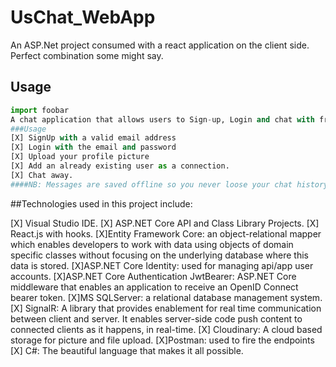 # UsChat_WebApp

An ASP.Net project consumed with a react application on the client side. Perfect combination some might say.
## Usage

```python
import foobar
A chat application that allows users to Sign-up, Login and chat with friends and family in real time.
###Usage
[X] SignUp with a valid email address
[X] Login with the email and password
[X] Upload your profile picture
[X] Add an already existing user as a connection.
[X] Chat away.
####NB: Messages are saved offline so you never loose your chat history.
```

##Technologies used in this project include:

[X] Visual Studio IDE.
[X] ASP.NET Core API and Class Library Projects.
[X] React.js with hooks.
[X]Entity Framework Core: an object-relational mapper which enables developers to work with data using objects of domain specific classes without focusing on the underlying database where this data is stored.
[X]ASP.NET Core Identity: used for managing api/app user accounts.
[X]ASP.NET Core Authentication JwtBearer: ASP.NET Core middleware that enables an application to receive an OpenID Connect bearer token.
[X]MS SQLServer: a relational database management system.
[X] SignalR: A library that provides enablement for real time communication between client and server. It enables server-side code push content to connected clients as it happens, in real-time.
[X] Cloudinary: A cloud based storage for picture and file upload.
[X]Postman: used to fire the endpoints
[X] C#: The beautiful language that makes it all possible.
